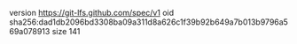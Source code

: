 version https://git-lfs.github.com/spec/v1
oid sha256:dad1db2096bd3308ba09a311d8a626c1f39b92b649a7b013b9796a569a078913
size 141
